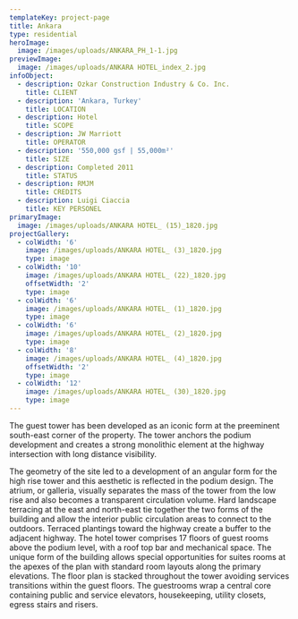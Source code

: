 ```yaml
---
templateKey: project-page
title: Ankara
type: residential
heroImage:
  image: /images/uploads/ANKARA_PH_1-1.jpg
previewImage:
  image: /images/uploads/ANKARA HOTEL_index_2.jpg
infoObject:
  - description: Ozkar Construction Industry & Co. Inc.
    title: CLIENT
  - description: 'Ankara, Turkey'
    title: LOCATION
  - description: Hotel
    title: SCOPE
  - description: JW Marriott
    title: OPERATOR
  - description: '550,000 gsf | 55,000m²'
    title: SIZE
  - description: Completed 2011
    title: STATUS
  - description: RMJM
    title: CREDITS
  - description: Luigi Ciaccia
    title: KEY PERSONEL
primaryImage:
  image: /images/uploads/ANKARA HOTEL_ (15)_1820.jpg
projectGallery:
  - colWidth: '6'
    image: /images/uploads/ANKARA HOTEL_ (3)_1820.jpg
    type: image
  - colWidth: '10'
    image: /images/uploads/ANKARA HOTEL_ (22)_1820.jpg
    offsetWidth: '2'
    type: image
  - colWidth: '6'
    image: /images/uploads/ANKARA HOTEL_ (1)_1820.jpg
    type: image
  - colWidth: '6'
    image: /images/uploads/ANKARA HOTEL_ (2)_1820.jpg
    type: image
  - colWidth: '8'
    image: /images/uploads/ANKARA HOTEL_ (4)_1820.jpg
    offsetWidth: '2'
    type: image
  - colWidth: '12'
    image: /images/uploads/ANKARA HOTEL_ (30)_1820.jpg
    type: image
---
```

The guest tower has been developed as an iconic form at the preeminent south-east corner of the property. The tower anchors the podium development and creates a strong monolithic element at the highway intersection with long distance visibility.

The geometry of the site led to a development of an angular form for the high rise tower and this aesthetic is reflected in the podium design. The atrium, or galleria, visually separates the mass of the tower from the low rise and also becomes a transparent circulation volume. Hard landscape terracing at the east and north-east tie together the two forms of the building and allow the interior public circulation areas to connect to the outdoors. Terraced plantings toward the highway create a buffer to the adjacent highway. The hotel tower comprises 17 floors of guest rooms above the podium level, with a roof top bar and mechanical space. The unique form of the building allows special opportunities for suites rooms at the apexes of the plan with standard room layouts along the primary elevations. The floor plan is stacked throughout the tower avoiding services transitions within the guest floors. The guestrooms wrap a central core containing public and service elevators, housekeeping, utility closets, egress stairs and risers.
